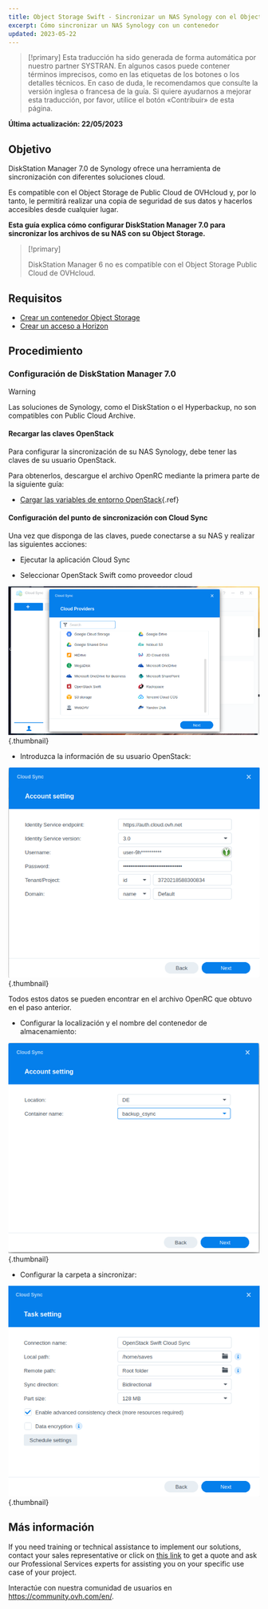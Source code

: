 ```yaml
---
title: Object Storage Swift - Sincronizar un NAS Synology con el Object Storage
excerpt: Cómo sincronizar un NAS Synology con un contenedor
updated: 2023-05-22
---
```


> [!primary]
> Esta traducción ha sido generada de forma automática por nuestro partner SYSTRAN. En algunos casos puede contener términos imprecisos, como en las etiquetas de los botones o los detalles técnicos. En caso de duda, le recomendamos que consulte la versión inglesa o francesa de la guía. Si quiere ayudarnos a mejorar esta traducción, por favor, utilice el botón «Contribuir» de esta página.
>

**Última actualización: 22/05/2023**

## Objetivo

DiskStation Manager 7.0 de Synology ofrece una herramienta de sincronización con diferentes soluciones cloud.

Es compatible con el Object Storage de Public Cloud de OVHcloud y, por lo tanto, le permitirá realizar una copia de seguridad de sus datos y hacerlos accesibles desde cualquier lugar.

**Esta guía explica cómo configurar DiskStation Manager 7.0 para sincronizar los archivos de su NAS con su Object Storage.**

> [!primary]
>
> DiskStation Manager 6 no es compatible con el Object Storage Public Cloud de OVHcloud.
>

## Requisitos

- [Crear un contenedor Object Storage](/pages/cloud/storage/object_storage/pcs_create_container)
- [Crear un acceso a Horizon](/pages/platform/public-cloud/create_and_delete_a_user#requisitos)

## Procedimiento

### Configuración de DiskStation Manager 7.0

> [!warning]
>
> Las soluciones de Synology, como el DiskStation o el Hyperbackup, no son compatibles con Public Cloud Archive.
>

#### Recargar las claves OpenStack

Para configurar la sincronización de su NAS Synology, debe tener las claves de su usuario OpenStack.

Para obtenerlos, descargue el archivo OpenRC mediante la primera parte de la siguiente guía:

- [Cargar las variables de entorno OpenStack](/pages/platform/public-cloud/loading_openstack_environment_variables#paso-1-obtener-las-variables){.ref}

#### Configuración del punto de sincronización con Cloud Sync

Una vez que disponga de las claves, puede conectarse a su NAS y realizar las siguientes acciones:

- Ejecutar la aplicación Cloud Sync

- Seleccionar OpenStack Swift como proveedor cloud

![public-cloud](images/DSM7_1.png){.thumbnail}

- Introduzca la información de su usuario OpenStack:

![public-cloud](images/DSM7_2.png){.thumbnail}

Todos estos datos se pueden encontrar en el archivo OpenRC que obtuvo en el paso anterior.

- Configurar la localización y el nombre del contenedor de almacenamiento:

![public-cloud](images/DSM7_3.png){.thumbnail}

- Configurar la carpeta a sincronizar:

![public-cloud](images/DSM7_4.png){.thumbnail}

## Más información

If you need training or technical assistance to implement our solutions, contact your sales representative or click on [this link](https://www.ovhcloud.com/es/professional-services/) to get a quote and ask our Professional Services experts for assisting you on your specific use case of your project.

Interactúe con nuestra comunidad de usuarios en <https://community.ovh.com/en/>.